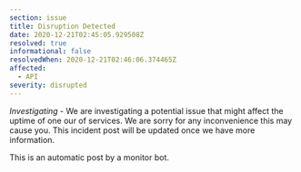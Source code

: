 ```yaml
---
section: issue
title: Disruption Detected
date: 2020-12-21T02:45:05.929508Z
resolved: true
informational: false
resolvedWhen: 2020-12-21T02:46:06.374465Z
affected:
  - API
severity: disrupted
---
```

*Investigating* - We are investigating a potential issue that might affect the uptime of one our of services. We are sorry for any inconvenience this may cause you. This incident post will be updated once we have more information.

This is an automatic post by a monitor bot.
        